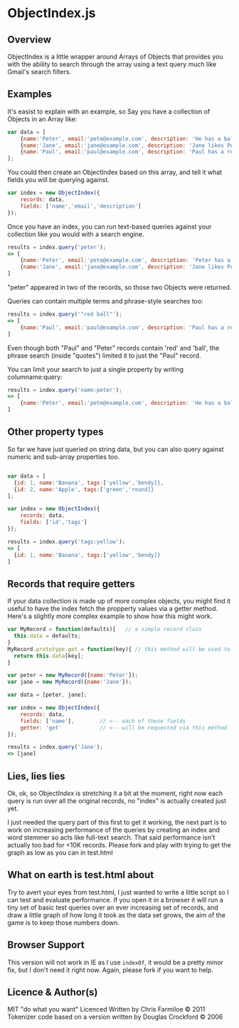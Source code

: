 
ObjectIndex.js
==============

Overview
--------

ObjectIndex is a little wrapper around Arrays of Objects that provides you with the ability to search through the array using a text query much like Gmail's search filters.

Examples
--------

It's easist to explain with an example, so Say you have a collection of Objects in an Array like:

```javascript
var data = [
    {name:'Peter', email:'pete@example.com', description: 'He has a ball that is red'},
    {name:'Jane', email:'jane@example.com', description: 'Jane likes Peter'},
    {name:'Paul', email:'paul@example.com', description: 'Paul has a red ball'}
];
```
    
You could then create an ObjectIndex based on this array, and tell it what fields you will be querying against.

```javascript
var index = new ObjectIndex({
    records: data,
    fields: ['name','email','description']
});
```

Once you have an index, you can run text-based queries against your collection like you would with a search engine.

```javascript
results = index.query('peter');
=> [
    {name:'Peter', email:'pete@example.com', description: 'Peter has a ball'},
    {name:'Jane', email:'jane@example.com', description: 'Jane likes Peter'}
]
```

"peter" appeared in two of the records, so those two Objects were returned.

Queries can contain multiple terms and phrase-style searches too:

```javascript
results = index.query('"red ball"');
=> [
    {name:'Paul', email:'paul@example.com', description: 'Paul has a red ball'}
]
```

Even though both "Paul" and "Peter" records contain 'red' and 'ball', the phrase search (inside "quotes") limited it to just the "Paul" record.

You can limit your search to just a single property by writing columname:query:

```javascript
results = index.query('name:peter');
=> [
    {name:'Peter', email:'pete@example.com', description: 'He has a ball that is red'}
]
```

Other property types
--------------------

So far we have just queried on string data, but you can also query against numeric and sub-array properties too. 

```javascript

var data = [
  {id: 1, name:'Banana', tags:['yellow','bendy]},
  {id: 2, name:'Apple', tags:['green','round]}
];

var index = new ObjectIndex({
    records: data,
    fields: ['id','tags']
});

results = index.query('tags:yellow');
=> [
  {id: 1, name:'Banana', tags:['yellow','bendy]}
]
```

Records that require getters
----------------------------

If your data collection is made up of more complex objects, you might find it useful to have the index fetch the propperty values via a getter method. Here's a slightly more complex example to show how this might work.

```javascript
var MyRecord = function(defaults){   // a simple record class
  this.data = defaults;
}
MyRecord.prototype.get = function(key){ // this method will be used to fetch the properties
  return this.data[key];
}

var peter = new MyRecord({name:'Peter'});
var jane = new MyRecord({name:'Jane'});

var data = [peter, jane];

var index = new ObjectIndex({
    records: data,
    fields: ['name'],        // <-- each of these fields
    getter: 'get'            // <-- will be requested via this method
});

results = index.query('Jane');
=> [jane]
```

Lies, lies lies
---------------

Ok, ok, so Object*Index* is stretching it a bit at the moment, right now each query is run over all the original records, no "index" is actually created just yet.

I just needed the query part of this first to get it working, the next part is to work on increasing performance of the queries by creating an index and word stemmer so acts like full-text search. That said performance isn't actually too bad for <10K records. Please fork and play with trying to get the graph as low as you can in test.html


What on earth is test.html about
--------------------------------

Try to avert your eyes from test.html, I just wanted to write a little script so I can test and evaluate performance. If you open it in a browser it will run a tiny set of basic test queries over an ever increasing set of records, and draw a little graph of how long it took as the data set grows, the aim of the game is to keep those numbers down.


Browser Support
---------------

This version will not work in IE as I use `indexOf`, it would be a pretty minor fix, but I don't need it right now. Again, please fork if you want to help.


Licence & Author(s)
-------------------

MIT "do what you want" Licenced
Written by Chris Farmiloe © 2011
Tokenizer code based on a version written by Douglas Crockford © 2006


